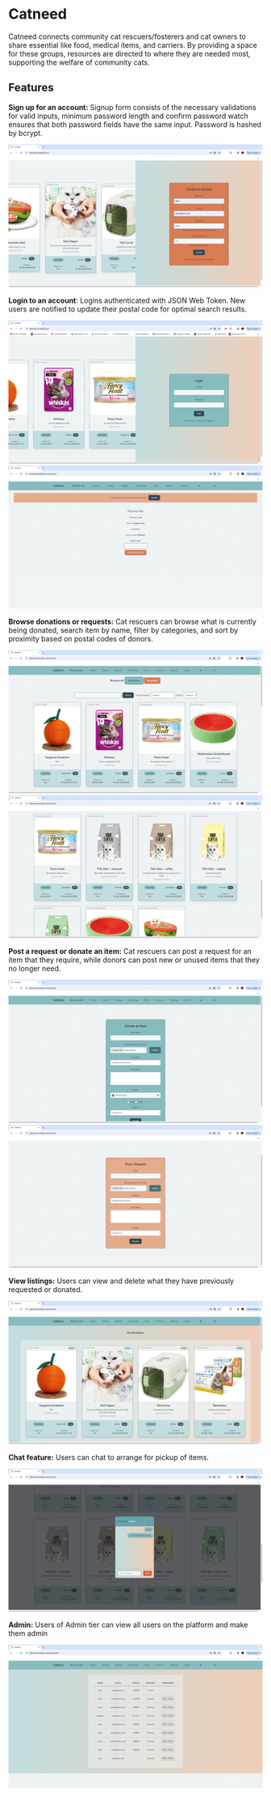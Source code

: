 # Catneed

Catneed connects community cat rescuers/fosterers and cat owners to share essential like food, medical items, and carriers. By providing a space for these groups, resources are directed to where they are needed most, supporting the welfare of community cats.

## Features

**Sign up for an account:** Signup form consists of the necessary validations for valid inputs, minimum password length and confirm password watch ensures that both password fields have the same input. Password is hashed by bcrypt.

![Sign Up page](public/01_Signup.png)

**Login to an account**: Logins authenticated with JSON Web Token. New users are notified to update their postal code for optimal search results.

![Login page](public/02_Login.png)
![Reminder to update postal code](public/02a_Postal.png)

**Browse donations or requests:** Cat rescuers can browse what is currently being donated, search item by name, filter by categories, and sort by proximity based on postal codes of donors.

![Browse page](public/03_Browse.png)
![Sort by distance](public/03a_SortByDist.png)

**Post a request or donate an item:** Cat rescuers can post a request for an item that they require, while donors can post new or unused items that they no longer need.

![Post a Donation page](public/04_PostDonate.png)
![Post a Request page](public/05_PostReq.png)

**View listings:** Users can view and delete what they have previously requested or donated.

![View Listings](public/08_Listings.png)

**Chat feature:** Users can chat to arrange for pickup of items.

![Chat feature](public/06_Chat.png)

**Admin:** Users of Admin tier can view all users on the platform and make them admin

![Admin feature](public/07_Admin.png)
